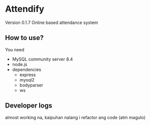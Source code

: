 # Attendify
Version 0.1.7
Online based attendance system

## How to use?
You need
- MySQL community server 8.4
- node.js
- dependencies
  - express
  - mysql2
  - bodyparser
  - ws

## Developer logs
almost working na, kaipuhan nalang i refactor ang code (atm magulo)

